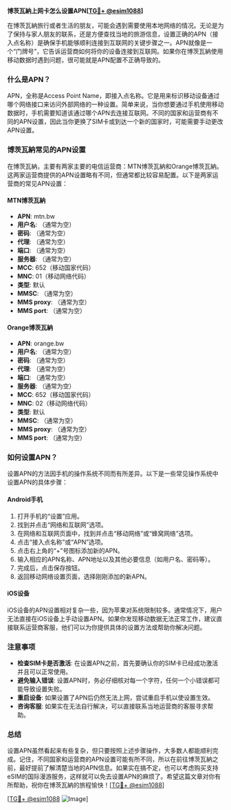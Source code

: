 **博茨瓦納上网卡怎么设置APN[[TG💪+ @esim1088](https://t.me/s/esim1088)]**

在博茨瓦納旅行或者生活的朋友，可能会遇到需要使用本地网络的情况。无论是为了保持与家人朋友的联系，还是方便查找当地的旅游信息，设置正确的APN（接入点名称）是确保手机能够顺利连接到互联网的关键步骤之一。APN就像是一个“门牌号”，它告诉运营商如何将你的设备连接到互联网。如果你在博茨瓦納使用移动数据时遇到问题，很可能就是APN配置不正确导致的。

### 什么是APN？

APN，全称是Access Point Name，即接入点名称。它是用来标识移动设备通过哪个网络接口来访问外部网络的一种设置。简单来说，当你想要通过手机使用移动数据时，手机需要知道该通过哪个APN去连接互联网。不同的国家和运营商有不同的APN设置，因此当你更换了SIM卡或到达一个新的国家时，可能需要手动更改APN设置。

### 博茨瓦納常见的APN设置

在博茨瓦納，主要有两家主要的电信运营商：MTN博茨瓦納和Orange博茨瓦納。这两家运营商提供的APN设置略有不同，但通常都比较容易配置。以下是两家运营商的常见APN设置：

#### MTN博茨瓦納

- **APN**: mtn.bw
- **用户名**: （通常为空）
- **密码**: （通常为空）
- **代理**: （通常为空）
- **端口**: （通常为空）
- **服务器**: （通常为空）
- **MCC**: 652（移动国家代码）
- **MNC**: 01（移动网络代码）
- **类型**: 默认
- **MMSC**: （通常为空）
- **MMS proxy**: （通常为空）
- **MMS port**: （通常为空）

#### Orange博茨瓦納

- **APN**: orange.bw
- **用户名**: （通常为空）
- **密码**: （通常为空）
- **代理**: （通常为空）
- **端口**: （通常为空）
- **服务器**: （通常为空）
- **MCC**: 652（移动国家代码）
- **MNC**: 02（移动网络代码）
- **类型**: 默认
- **MMSC**: （通常为空）
- **MMS proxy**: （通常为空）
- **MMS port**: （通常为空）

### 如何设置APN？

设置APN的方法因手机的操作系统不同而有所差异。以下是一些常见操作系统中设置APN的具体步骤：

#### Android手机

1. 打开手机的“设置”应用。
2. 找到并点击“网络和互联网”选项。
3. 在网络和互联网页面中，找到并点击“移动网络”或“蜂窝网络”选项。
4. 点击“接入点名称”或“APN”选项。
5. 点击右上角的“+”号图标添加新的APN。
6. 输入相应的APN名称、APN地址以及其他必要信息（如用户名、密码等）。
7. 完成后，点击保存按钮。
8. 返回移动网络设置页面，选择刚刚添加的新APN。

#### iOS设备

iOS设备的APN设置相对复杂一些，因为苹果对系统限制较多。通常情况下，用户无法直接在iOS设备上手动设置APN。如果你发现移动数据无法正常工作，建议直接联系运营商客服，他们可以为你提供具体的设置方法或帮助你解决问题。

### 注意事项

- **检查SIM卡是否激活**: 在设置APN之前，首先要确认你的SIM卡已经成功激活并且可以正常使用。
- **避免输入错误**: 设置APN时，务必仔细核对每一个字符，任何一个小错误都可能导致设置失败。
- **重启设备**: 如果设置了APN后仍然无法上网，尝试重启手机以使设置生效。
- **咨询客服**: 如果实在无法自行解决，可以直接联系当地运营商的客服寻求帮助。

### 总结

设置APN虽然看起来有些复杂，但只要按照上述步骤操作，大多数人都能顺利完成。记住，不同国家和运营商的APN设置可能有所不同，所以在前往博茨瓦納之前，最好提前了解清楚当地的APN信息。如果实在搞不定，也可以考虑购买支持eSIM的国际漫游服务，这样就可以免去设置APN的麻烦了。希望这篇文章对你有所帮助，祝你在博茨瓦納的旅程愉快！[[TG💪+ @esim1088](https://t.me/s/esim1088)]

[[TG💪+ @esim1088](https://t.me/s/esim1088) ![Image](https://i.postimg.cc/4NQfJmqS/Snipaste-2025-05-13-00-14-12.png)]